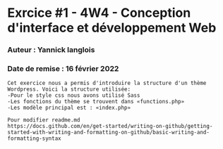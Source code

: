# Exrcice #1 - 4W4 - Conception d'interface et développement Web
### Auteur : Yannick langlois
### Date de remise : 16 février 2022

```
Cet exercice nous a permis d'introduire la structure d'un thème Wordpress. Voici la structure utilisée:
-Pour le style css nous avons utilisé Sass
-Les fonctions du thème se trouvent dans «functions.php»
-Les modèle principal est : «index.php»

Pour modifier readme.md
https://docs.github.com/en/get-started/writing-on-github/getting-started-with-writing-and-formatting-on-github/basic-writing-and-formatting-syntax